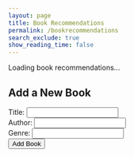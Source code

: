 ```yaml
---
layout: page 
title: Book Recommendations
permalink: /bookrecommendations
search_exclude: true
show_reading_time: false 
---
```

<script>
document.addEventListener('DOMContentLoaded', function() {
    const genre = 'programming'; // Example genre
    const recommendationsContainer = document.getElementById("recommendations-container");
    const addBookForm = document.getElementById("add-book-form");

    function fetchBook() {
        fetch(`http://127.0.0.1:8887/api/Booking?genre=${genre}`, {
            method: 'GET',
            headers: {
                'Content-Type': 'application/json'
            }
        })
        .then(response => {
            if (!response.ok) {
                throw new Error('Network response was not ok');
            }
            return response.json();
        })
        .then(data => {
            recommendationsContainer.innerHTML = ''; // Clear any existing content
            data.forEach(book => {
                const bookElement = document.createElement('div');
                bookElement.innerHTML = `
                    <h3>${book.title}</h3>
                    <p>${book.author}</p>
                    <button data-id="${book.id}" class="delete-book">Delete</button>
                `;
                recommendationsContainer.appendChild(bookElement);
            });

            document.querySelectorAll('.delete-book').forEach(button => {
                button.addEventListener('click', function() {
                    const bookId = this.getAttribute('data-id');
                    deleteBook(bookId);
                });
            });
        })
        .catch(error => {
            console.error('There was a problem with the fetch operation:', error);
            recommendationsContainer.innerHTML = '<p>Failed to load book recommendations.</p>';
        });
    }

    function addBook(book) {
        fetch('http://127.0.0.1:8887/api/Booking', {
            method: 'POST',
            headers: {
                'Content-Type': 'application/json'
            },
            body: JSON.stringify(book)
        })
        .then(response => {
            if (!response.ok) {
                throw new Error('Network response was not ok');
            }
            return response.json();
        })
        .then(data => {
            fetchBook(); // Refresh the book list
        })
        .catch(error => {
            console.error('There was a problem with the fetch operation:', error);
        });
    }

    function deleteBook(bookId) {
        fetch(`http://127.0.0.1:8887/api/Booking/${bookId}`, {
            method: 'DELETE',
            headers: {
                'Content-Type': 'application/json'
            }
        })
        .then(response => {
            if (!response.ok) {
                throw new Error('Network response was not ok');
            }
            fetchBook(); // Refresh the book list
        })
        .catch(error => {
            console.error('There was a problem with the fetch operation:', error);
        });
    }

    addBookForm.addEventListener('submit', function(event) {
        event.preventDefault();
        const book = {
            title: document.getElementById('book-title').value,
            author: document.getElementById('book-author').value,
            genre: document.getElementById('book-genre').value
        };
        addBook(book);
    });

    fetchBook(); // Initial fetch to load book
});
</script>

<div id="recommendations-container">
    <p>Loading book recommendations...</p>
</div>

<h2>Add a New Book</h2>
<form id="add-book-form">
    <label for="book-title">Title:</label>
    <input type="text" id="book-title" name="title" required>
    <br>
    <label for="book-author">Author:</label>
    <input type="text" id="book-author" name="author" required>
    <br>
    <label for="book-genre">Genre:</label>
    <input type="text" id="book-genre" name="genre" required>
    <br>
    <button type="submit">Add Book</button>
</form>